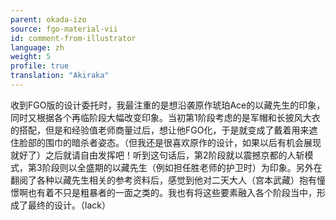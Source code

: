 ```yaml
---
parent: okada-izo
source: fgo-material-vii
id: comment-from-illustrator
language: zh
weight: 5
profile: true
translation: "Akiraka"
---
```


收到FGO版的设计委托时，我最注重的是想沿袭原作琥珀Ace的以藏先生的印象，同时又根据各个再临阶段大幅改变印象。当初第1阶段考虑的是军帽和长披风大衣的搭配，但是和经验值老师商量过后，想让他FGO化，于是就变成了戴着用来遮住脸部的围巾的暗杀者姿态。（但我还是很喜欢原作的设计，如果以后有机会展现就好了）之后就请自由发挥吧！听到这句话后，第2阶段就以震撼京都的人斩模式，第3阶段则以全盛期的以藏先生（例如担任胜老师的护卫时）为印象。另外在翻阅了各种以藏先生相关的参考资料后，感觉到他对二天大人（宫本武藏）抱有憧憬啊也有着不只是粗暴者的一面之类的。我也有将这些要素融入各个阶段当中，形成了最终的设计。（lack）
